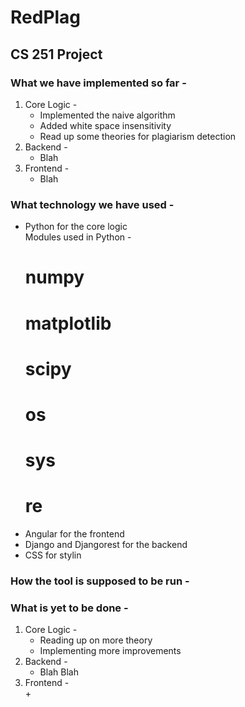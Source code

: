 # RedPlag
## CS 251 Project

### What we have implemented so far -  

1. Core Logic -  
	+ Implemented the naive algorithm
	+ Added white space insensitivity
	+ Read up some theories for plagiarism detection
2. Backend -  
	+ Blah
3. Frontend - 
	+ Blah


### What technology we have used -  

+ Python for the core logic  
Modules used in Python - 
	# numpy
	# matplotlib
	# scipy
	# os
	# sys
	# re
+ Angular for the frontend
+ Django and Djangorest for the backend
+ CSS for stylin

### How the tool is supposed to be run -  

### What is yet to be done -  

1. Core Logic -  
	+ Reading up on more theory
	+ Implementing more improvements
2. Backend -  
	+ Blah Blah
3. Frontend -  
	+ 